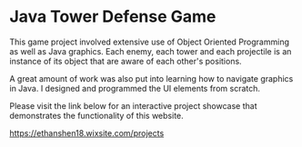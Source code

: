 # Java Tower Defense Game

This game project involved extensive use of Object Oriented Programming as well as Java graphics. Each enemy, each tower and each projectile is an instance of its object that are aware of each other's positions. 

A great amount of work was also put into learning how to navigate graphics in Java. I designed and programmed the UI elements from scratch. 

Please visit the link below for an interactive project showcase that demonstrates the functionality of this website.

https://ethanshen18.wixsite.com/projects
